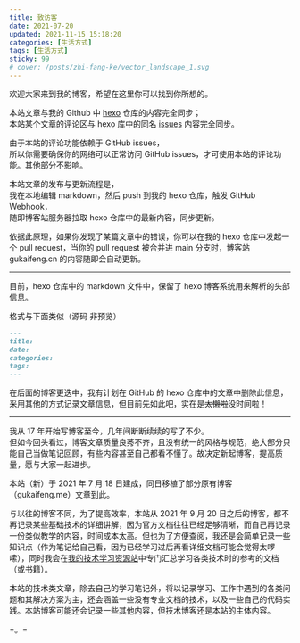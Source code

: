 ```yaml
---
title: 致访客
date: 2021-07-20
updated: 2021-11-15 15:18:20
categories: [生活方式]
tags: [生活方式]
sticky: 99
# cover: /posts/zhi-fang-ke/vector_landscape_1.svg
---
```




欢迎大家来到我的博客，希望在这里你可以找到你所想的。

本站文章与我的 Github 中 [hexo](https://github.com/gukaifeng/hexo) 仓库的内容完全同步；  
本站某个文章的评论区与 hexo 库中的同名 [issues](https://github.com/gukaifeng/hexo/issues) 内容完全同步。

由于本站的评论功能依赖于 GitHub issues，  
所以你需要确保你的网络可以正常访问 GitHub issues，才可使用本站的评论功能。其他部分不影响。

本站文章的发布与更新流程是，  
我在本地编辑 markdown，然后 push 到我的 hexo 仓库，触发 GitHub Webhook，  
随即博客站服务器拉取 hexo 仓库中的最新内容，同步更新。

依据此原理，如果你发现了某篇文章中的错误，你可以在我的 hexo 仓库中发起一个 pull request，当你的 pull request 被合并进 main 分支时，博客站 gukaifeng.cn 的内容随即会自动更新。

<!--more-->

---

目前，hexo 仓库中的 markdown 文件中，保留了 hexo 博客系统用来解析的头部信息。

格式与下面类似（源码 非预览）

```markdown
---
title: 
date: 
categories: 
tags: 
---
```

在后面的博客更迭中，我有计划在 GitHub 的 hexo 仓库中的文章中删除此信息，采用其他的方式记录文章信息，但目前先如此吧，实在是~~太懒啦~~没时间啦！

---

我从 17 年开始写博客至今，几年间断断续续的写了不少。  
但如今回头看过，博客文章质量良莠不齐，且没有统一的风格与规范，绝大部分只能自己当做笔记回顾，有些内容甚至自己都看不懂了。故决定新起博客，提高质量，愿与大家一起进步。

本站（新）于 2021 年 7 月 18 日建成，同日移植了部分原有博客（gukaifeng.me）文章到此。

与以往的博客不同，为了提高效率，本站从 2021 年 9 月 20 日之后的博客，都不再记录某些基础技术的详细讲解，因为官方文档往往已经足够清晰，而自己再记录一份类似教学的内容，时间成本太高。但也为了方便查阅，我还是会简单记录一些知识点（作为笔记给自己看，因为已经学习过后再看详细文档可能会觉得太啰嗦），同时我会在[我的技术学习资源站](https://gukaifeng.cn/posts/wo-de-ji-zhu-xue-xi-zi-yuan-zhan/)中专门汇总学习各类技术时的参考的文档（或书籍）。

本站的技术类文章，除去自己的学习笔记外，将以记录学习、工作中遇到的各类问题和其解决方案为主，还会涵盖一些没有专业文档的技术，以及一些自己的代码实践。本站博客可能还会记录一些其他内容，但技术博客还是本站的主体内容。



=。=